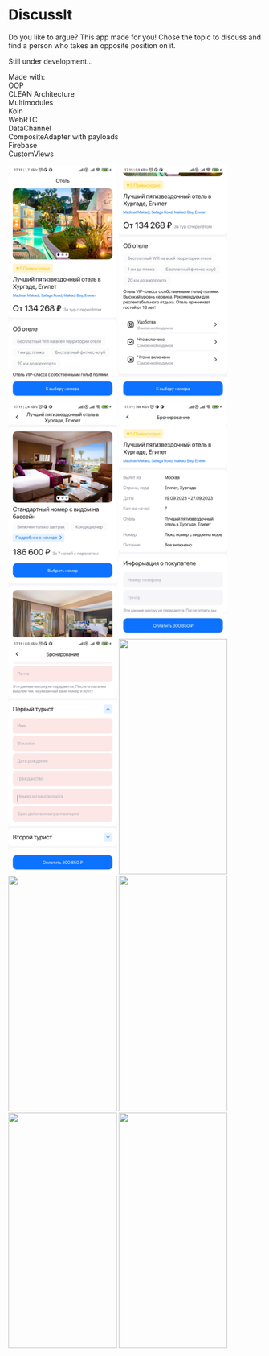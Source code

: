 # DiscussIt

Do you like to argue? This app made for you! Chose the topic to discuss and find a person who takes an opposite position on it.

Still under development...

Made with:<br />
OOP<br />
CLEAN Architecture<br />
Multimodules<br />
Koin<br />
WebRTC<br />
DataChannel<br />
CompositeAdapter with payloads<br />
Firebase<br />
CustomViews<br />

<img src="screenshots/screenshot1.jpg" width="216" height="468"/> <img src="screenshots/screenshot2.jpg" width="216" height="468"/> <img src="screenshots/screenshot3.jpg" width="216" height="468"/> <img src="screenshots/screenshot4.jpg" width="216" height="468"/> <img src="screenshots/screenshot5.jpg" width="216" height="468"/> <img src="screenshots/screenshot6.jpg" width="216" height="468"/> <img src="screenshots/screenshot7.jpg" width="216" height="468"/> <img src="screenshots/screenshot8.jpg" width="216" height="468"/> <img src="screenshots/screenshot9.jpg" width="216" height="468"/> <img src="screenshots/screenshot10.jpg" width="216" height="468"/>
